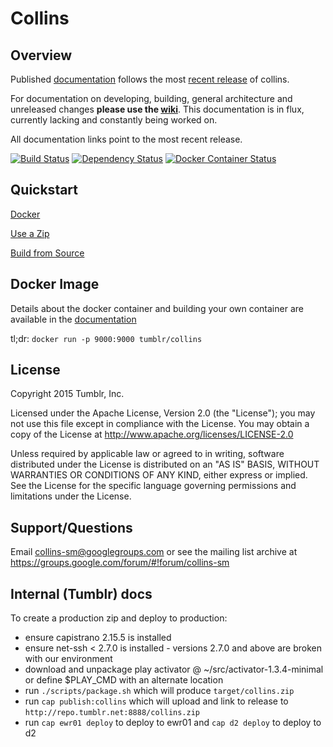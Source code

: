 # Collins

## Overview

Published [documentation](https://tumblr.github.io/collins) follows the most [recent release](https://tumblr.github.io/collins/downloads.html) of collins.

For documentation on developing, building, general architecture and unreleased changes **please use the [wiki](https://github.com/tumblr/collins/wiki)**. This documentation is in flux, currently lacking and constantly being worked on.

All documentation links point to the most recent release.

[![Build Status](https://travis-ci.org/tumblr/collins.png?branch=master)](https://travis-ci.org/tumblr/collins)
[![Dependency Status](https://www.versioneye.com/user/projects/555e7598393564000d040000/badge.svg?style=flat)](https://www.versioneye.com/user/projects/555e7598393564000d040000)
[![Docker Container Status](http://dockeri.co/image/tumblr/collins)](https://registry.hub.docker.com/u/tumblr/collins/)

## Quickstart

[Docker](https://tumblr.github.io/collins/#quickstart-docker)

[Use a Zip](https://tumblr.github.io/collins/#quickstart-zip)

[Build from Source](https://tumblr.github.io/collins/#quickstart-source)

## Docker Image

Details about the docker container and building your own container are available in the [documentation](http://tumblr.github.io/collins/index.html#docker)

tl;dr: ```docker run -p 9000:9000 tumblr/collins```

## License

Copyright 2015 Tumblr, Inc.

Licensed under the Apache License, Version 2.0 (the "License");
you may not use this file except in compliance with the License.
You may obtain a copy of the License at http://www.apache.org/licenses/LICENSE-2.0

Unless required by applicable law or agreed to in writing, software
distributed under the License is distributed on an "AS IS" BASIS,
WITHOUT WARRANTIES OR CONDITIONS OF ANY KIND, either express or implied.
See the License for the specific language governing permissions and
limitations under the License.

## Support/Questions

Email collins-sm@googlegroups.com or see the mailing list archive at https://groups.google.com/forum/#!forum/collins-sm

## Internal (Tumblr) docs

To create a production zip and deploy to production:
  - ensure capistrano 2.15.5 is installed
  - ensure net-ssh < 2.7.0 is installed - versions 2.7.0 and above are broken with our environment
  - download and unpackage play activator @ ~/src/activator-1.3.4-minimal or define $PLAY_CMD with an alternate location
  - run `./scripts/package.sh` which will produce `target/collins.zip`
  - run `cap publish:collins` which will upload and link to release to `http://repo.tumblr.net:8888/collins.zip`
  - run `cap ewr01 deploy` to deploy to ewr01 and `cap d2 deploy` to deploy to d2
